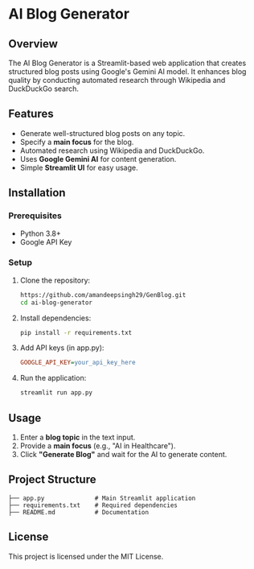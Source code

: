 # AI Blog Generator

## Overview
The AI Blog Generator is a Streamlit-based web application that creates structured blog posts using Google's Gemini AI model. It enhances blog quality by conducting automated research through Wikipedia and DuckDuckGo search.

## Features
- Generate well-structured blog posts on any topic.
- Specify a **main focus** for the blog.
- Automated research using Wikipedia and DuckDuckGo.
- Uses **Google Gemini AI** for content generation.
- Simple **Streamlit UI** for easy usage.

## Installation
### Prerequisites
- Python 3.8+
- Google API Key

### Setup
1. Clone the repository:
   ```bash
   https://github.com/amandeepsingh29/GenBlog.git
   cd ai-blog-generator
   ```
2. Install dependencies:
   ```bash
   pip install -r requirements.txt
   ```
3. Add API keys (in app.py):
   ```ini
   GOOGLE_API_KEY=your_api_key_here
   ```
4. Run the application:
   ```bash
   streamlit run app.py
   ```

## Usage
1. Enter a **blog topic** in the text input.
2. Provide a **main focus** (e.g., "AI in Healthcare").
3. Click **"Generate Blog"** and wait for the AI to generate content.

## Project Structure
```
├── app.py              # Main Streamlit application
├── requirements.txt    # Required dependencies
├── README.md           # Documentation
```

## License
This project is licensed under the MIT License.

